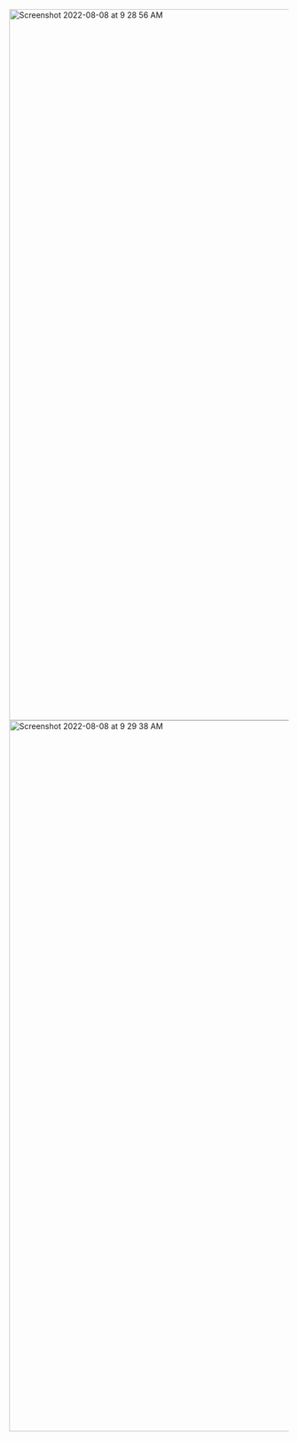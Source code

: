 
<img width="1280" alt="Screenshot 2022-08-08 at 9 28 56 AM" src="https://user-images.githubusercontent.com/98413109/183389577-cb73331b-25af-4de1-9510-9319ac95ab74.png">
<img width="1280" alt="Screenshot 2022-08-08 at 9 29 38 AM" src="https://user-images.githubusercontent.com/98413109/183389880-a3023d2a-1f76-4a77-b2a5-39b8ce6a5bbc.png">


